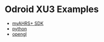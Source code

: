 

# Odroid XU3 Examples

* [myAHRS+ SDK](../common_cpp)
* [python](../common_python)
* [opengl](opengles_30)
